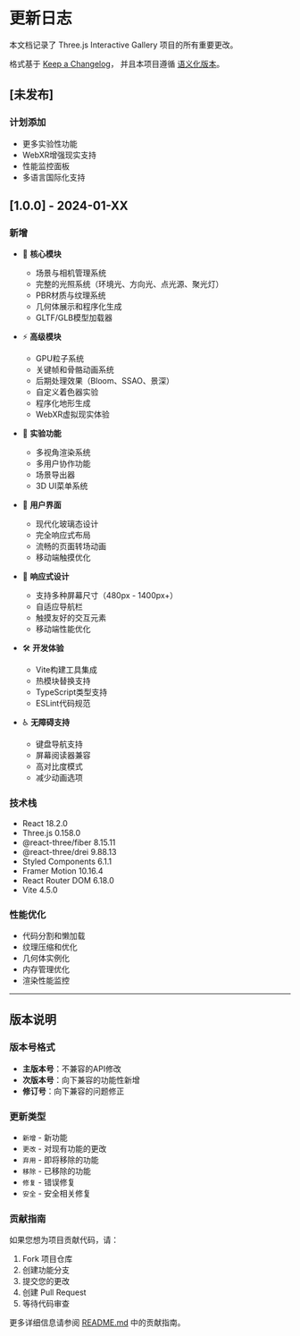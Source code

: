 # 更新日志

本文档记录了 Three.js Interactive Gallery 项目的所有重要更改。

格式基于 [Keep a Changelog](https://keepachangelog.com/zh-CN/1.0.0/)，
并且本项目遵循 [语义化版本](https://semver.org/lang/zh-CN/)。

## [未发布]

### 计划添加
- 更多实验性功能
- WebXR增强现实支持
- 性能监控面板
- 多语言国际化支持

## [1.0.0] - 2024-01-XX

### 新增
- 🎯 **核心模块**
  - 场景与相机管理系统
  - 完整的光照系统（环境光、方向光、点光源、聚光灯）
  - PBR材质与纹理系统
  - 几何体展示和程序化生成
  - GLTF/GLB模型加载器

- ⚡ **高级模块**
  - GPU粒子系统
  - 关键帧和骨骼动画系统
  - 后期处理效果（Bloom、SSAO、景深）
  - 自定义着色器实验
  - 程序化地形生成
  - WebXR虚拟现实体验

- 🔬 **实验功能**
  - 多视角渲染系统
  - 多用户协作功能
  - 场景导出器
  - 3D UI菜单系统

- 🎨 **用户界面**
  - 现代化玻璃态设计
  - 完全响应式布局
  - 流畅的页面转场动画
  - 移动端触摸优化

- 📱 **响应式设计**
  - 支持多种屏幕尺寸（480px - 1400px+）
  - 自适应导航栏
  - 触摸友好的交互元素
  - 移动端性能优化

- 🛠️ **开发体验**
  - Vite构建工具集成
  - 热模块替换支持
  - TypeScript类型支持
  - ESLint代码规范

- ♿ **无障碍支持**
  - 键盘导航支持
  - 屏幕阅读器兼容
  - 高对比度模式
  - 减少动画选项

### 技术栈
- React 18.2.0
- Three.js 0.158.0
- @react-three/fiber 8.15.11
- @react-three/drei 9.88.13
- Styled Components 6.1.1
- Framer Motion 10.16.4
- React Router DOM 6.18.0
- Vite 4.5.0

### 性能优化
- 代码分割和懒加载
- 纹理压缩和优化
- 几何体实例化
- 内存管理优化
- 渲染性能监控

---

## 版本说明

### 版本号格式
- **主版本号**：不兼容的API修改
- **次版本号**：向下兼容的功能性新增
- **修订号**：向下兼容的问题修正

### 更新类型
- `新增` - 新功能
- `更改` - 对现有功能的更改
- `弃用` - 即将移除的功能
- `移除` - 已移除的功能
- `修复` - 错误修复
- `安全` - 安全相关修复

### 贡献指南
如果您想为项目贡献代码，请：
1. Fork 项目仓库
2. 创建功能分支
3. 提交您的更改
4. 创建 Pull Request
5. 等待代码审查

更多详细信息请参阅 [README.md](README.md) 中的贡献指南。